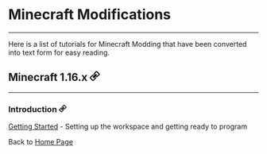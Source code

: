 # Minecraft Modifications
---

Here is a list of tutorials for Minecraft Modding that have been converted into text form for easy reading.

## <a name="minecraft-1-16-x"></a>Minecraft 1.16.x <a href="#minecraft-1-16-x"><img src="../../images/link.png" alt="Link" style="width:20px;height:20px;"></a>
---

### <a name="introduction"></a>Introduction <a href="#introduction"><img src="../../images/link.png" alt="Link" style="width:15px;height:15px;"></a>

[Getting Started](./1.16.x/intro/getting_started) - Setting up the workspace and getting ready to program  

<!--
### <a name="modding-101"></a>Modding 101 <a href="#modding-101"><img src="../../images/link.png" alt="Link" style="width:15px;height:15px;"></a>

### <a name="modding-202"></a>Modding 202 <a href="#modding-202"><img src="../../images/link.png" alt="Link" style="width:15px;height:15px;"></a>

### <a name="data-generators"></a>Data Generators <a href="#data-generators"><img src="../../images/link.png" alt="Link" style="width:15px;height:15px;"></a>

### <a name="item-extensions"></a>Item Extensions <a href="#item-extensions"><img src="../../images/link.png" alt="Link" style="width:15px;height:15px;"></a>

### <a name="block-extensions"></a>Block Extensions <a href="#block-extensions"><img src="../../images/link.png" alt="Link" style="width:15px;height:15px;"></a>
---
### <a name="introduction"></a>Introduction <a href="#introduction"><img src="../../images/link.png" alt="Link" style="width:15px;height:15px;"></a>

[Getting Started](./1.16.1/introduction/getting_started) - Setting up the workspace and getting ready to program  
[Main Mod File](./1.16.1/introduction/main_file) - Creating the main mod file and setting up asset folder  
[Registries](./1.16.1/introduction/registries) - Just a talk about registering objects within the game  

### <a name="modding-101"></a>Modding 101 <a href="#modding-101"><img src="../../images/link.png" alt="Link" style="width:15px;height:15px;"></a>

[Items](./1.16.1/basic/items) - Create your first ever object within Minecraft: the Item!  
[Blocks](./1.16.1/basic/blocks) - Create your first Block (and Item too)!  
[Introduction to Features: Ore Generation (1.16.1)](./1.16.1/basic/ore_gen) - Introducing the system Minecraft uses to populate the terrain.  
[Sounds](./1.16.1/basic/sounds) - It's time to add custom sounds to the game!  

### <a name="modding-202"></a>Modding 202 <a href="#modding-202"><img src="../../images/link.png" alt="Link" style="width:15px;height:15px;"></a>

[Recipes](./1.16.1/intermediate/recipes) - Time to create some custom recipes.  
[Containers and Screens](./1.16.1/intermediate/cas) - Implementations of GUI handling.  

### <a name="data-generators"></a>Data Generators <a href="#data-generators"><img src="../../images/link.png" alt="Link" style="width:15px;height:15px;"></a>

[Introduction](./1.16.1/datagen/introduction) - An introduction into data generators and setting up  
[Recipes](./1.16.1/datagen/recipes) - Generating recipes  
[Language Localization](./1.16.1/datagen/lang) - Generating language files  
[States and Models](./1.16.1/datagen/models) - Generating block states, block models, and item models  
[Loot Tables](./1.16.1/datagen/loot_tables) - Generating loot tables  
[Tags](./1.16.1/datagen/tags) - Generating tags  
[Advancements](./1.16.1/datagen/advancements) - Generating advancements  

### <a name="item-extensions"></a>Item Extensions <a href="#item-extensions"><img src="../../images/link.png" alt="Link" style="width:15px;height:15px;"></a>

[Armor](./1.16.1/items/armor) - Create your own armor to be worn into battle!  

### <a name="block-extensions"></a>Block Extensions <a href="#block-extensions"><img src="../../images/link.png" alt="Link" style="width:15px;height:15px;"></a>

[Block States](./1.16.1/blocks/blockstate) - Give your blocks some states for a more dynamic creative block.  
[Tile Entities](./1.16.1/blocks/tileentity) - Give your block a more dynamic storage and tickable progress.  
-->

Back to [Home Page](../../index)